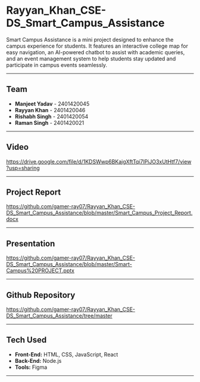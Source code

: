 # Rayyan_Khan_CSE-DS_Smart_Campus_Assistance
Smart Campus Assistance is a mini project designed to enhance the campus experience for students. It features an interactive college map for easy navigation, an AI-powered chatbot to assist with academic queries, and an event management system to help students stay updated and participate in campus events seamlessly.

---

## Team
- **Manjeet Yadav** - 2401420045
- **Rayyan Khan** - 2401420046
- **Rishabh Singh** - 2401420054
- **Raman Singh** - 2401420021

---

## Video

https://drive.google.com/file/d/1KDSWwp6BKajgXftTqi7lPiJO3xUtHtf7/view?usp=sharing

---

## Project Report

https://github.com/gamer-ray07/Rayyan_Khan_CSE-DS_Smart_Campus_Assistance/blob/master/Smart_Campus_Project_Report.docx

---

## Presentation  

https://github.com/gamer-ray07/Rayyan_Khan_CSE-DS_Smart_Campus_Assistance/blob/master/Smart-Campus%20PROJECT.pptx

---

## Github Repository

https://github.com/gamer-ray07/Rayyan_Khan_CSE-DS_Smart_Campus_Assistance/tree/master

---

## Tech Used

- **Front-End:** HTML, CSS, JavaScript, React  
- **Back-End:** Node.js  
- **Tools:** Figma

---
